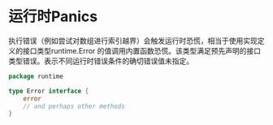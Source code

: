 # 运行时Panics

执行错误（例如尝试对数组进行索引越界）会触发运行时恐慌，相当于使用实现定义的接口类型runtime.Error 的值调用内置函数恐慌。该类型满足预先声明的接口类型错误。表示不同运行时错误条件的确切错误值未指定。

```go
package runtime

type Error interface {
    error
    // and perhaps other methods
}
```
